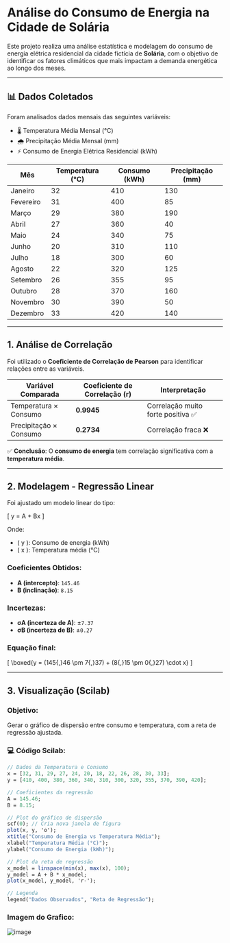 # Análise do Consumo de Energia na Cidade de Solária

Este projeto realiza uma análise estatística e modelagem do consumo de energia elétrica residencial da cidade fictícia de **Solária**, com o objetivo de identificar os fatores climáticos que mais impactam a demanda energética ao longo dos meses.

---

## 📊 Dados Coletados

Foram analisados dados mensais das seguintes variáveis:

- 🌡️ Temperatura Média Mensal (°C)
- 🌧️ Precipitação Média Mensal (mm)
- ⚡ Consumo de Energia Elétrica Residencial (kWh)

| Mês       | Temperatura (°C) | Consumo (kWh) | Precipitação (mm) |
|-----------|------------------|---------------|-------------------|
| Janeiro   | 32               | 410           | 130               |
| Fevereiro | 31               | 400           | 85                |
| Março     | 29               | 380           | 190               |
| Abril     | 27               | 360           | 40                |
| Maio      | 24               | 340           | 75                |
| Junho     | 20               | 310           | 110               |
| Julho     | 18               | 300           | 60                |
| Agosto    | 22               | 320           | 125               |
| Setembro  | 26               | 355           | 95                |
| Outubro   | 28               | 370           | 160               |
| Novembro  | 30               | 390           | 50                |
| Dezembro  | 33               | 420           | 140               |

---

## 1. Análise de Correlação

Foi utilizado o **Coeficiente de Correlação de Pearson** para identificar relações entre as variáveis.

| Variável Comparada           | Coeficiente de Correlação (r) | Interpretação        |
|-----------------------------|-------------------------------|----------------------|
| Temperatura × Consumo       | **0.9945**                    | Correlação muito forte positiva ✅ |
| Precipitação × Consumo      | **0.2734**                    | Correlação fraca ❌ |

✅ **Conclusão**: O **consumo de energia** tem correlação significativa com a **temperatura média**.

---

## 2. Modelagem - Regressão Linear

Foi ajustado um modelo linear do tipo:

\[
y = A + Bx
\]

Onde:
- \( y \): Consumo de energia (kWh)
- \( x \): Temperatura média (°C)

### Coeficientes Obtidos:

- **A (intercepto)**: `145.46`  
- **B (inclinação)**: `8.15`

### Incertezas:

- **σA (incerteza de A)**: ±`7.37`
- **σB (incerteza de B)**: ±`0.27`

### Equação final:

\[
\boxed{y = (145{,}46 \pm 7{,}37) + (8{,}15 \pm 0{,}27) \cdot x}
\]

---

## 3. Visualização (Scilab)

### Objetivo:

Gerar o gráfico de dispersão entre consumo e temperatura, com a reta de regressão ajustada.

### 💻 Código Scilab:

```scilab
// Dados da Temperatura e Consumo
x = [32, 31, 29, 27, 24, 20, 18, 22, 26, 28, 30, 33];
y = [410, 400, 380, 360, 340, 310, 300, 320, 355, 370, 390, 420];

// Coeficientes da regressão
A = 145.46;
B = 8.15;

// Plot do gráfico de dispersão
scf(0); // Cria nova janela de figura
plot(x, y, 'o');
xtitle("Consumo de Energia vs Temperatura Média");
xlabel("Temperatura Média (°C)");
ylabel("Consumo de Energia (kWh)");

// Plot da reta de regressão
x_model = linspace(min(x), max(x), 100);
y_model = A + B * x_model;
plot(x_model, y_model, 'r-');

// Legenda
legend("Dados Observados", "Reta de Regressão");
```

### Imagem do Grafico:

![image](https://github.com/user-attachments/assets/435cb790-afde-4fe5-b3cb-042f955c6099)
